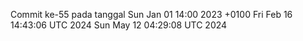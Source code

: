 Commit ke-55 pada tanggal Sun Jan 01 14:00 2023 +0100
Fri Feb 16 14:43:06 UTC 2024
Sun May 12 04:29:08 UTC 2024
